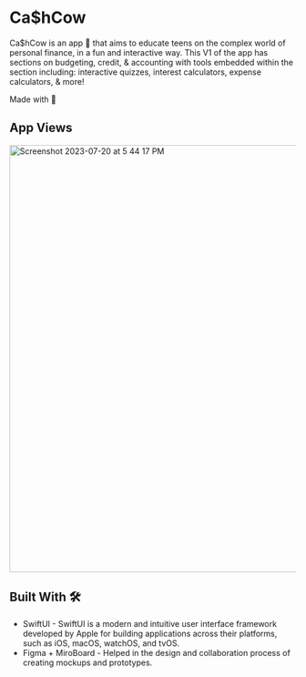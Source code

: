 # Ca$hCow

Ca$hCow is an app 📱 that aims to educate teens on the complex world of personal finance, in a fun and interactive way. This V1 of the app has sections on budgeting, credit, & accounting with tools embedded within the section including: interactive quizzes, interest calculators, expense calculators, & more!

Made with 🤍 

## App Views
<img width="750" alt="Screenshot 2023-07-20 at 5 44 17 PM" src="https://github.com/Anushka-Punukollu/CashCow/assets/121831894/80cb1f6d-d115-4cf0-8a39-8553121342b5">


## Built With 🛠
* SwiftUI - SwiftUI is a modern and intuitive user interface framework developed by Apple for building applications across their platforms, such as iOS, macOS, watchOS, and tvOS. 
* Figma + MiroBoard - Helped in the design and collaboration process of creating mockups and prototypes.
